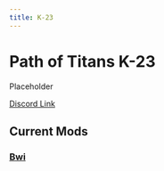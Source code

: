```yaml
---
title: K-23
---
```


# Path of Titans K-23

Placeholder

[Discord Link](#)

## Current Mods

### [Bwi](./Path-of-Titans-Bwi)
